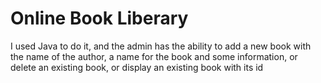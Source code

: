 # Online Book Liberary
I used Java to do it, and the admin has the ability to add a new book with the name of the author, a name for the book and some information, or delete an existing book, or display an existing book with its id
